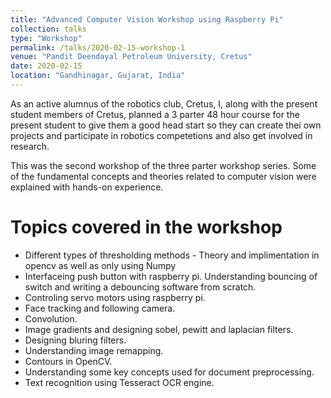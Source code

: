 ```yaml
---
title: "Advanced Computer Vision Workshop using Raspberry Pi"
collection: talks
type: "Workshop"
permalink: /talks/2020-02-15-workshop-1
venue: "Pandit Deendayal Petroleum University, Cretus"
date: 2020-02-15
location: "Gandhinagar, Gujarat, India"
---
```


As an active alumnus of the robotics club, Cretus, I, along with the present student members of Cretus, planned a 3 parter 48 hour course for the present student to give them a good head start 
so they can create thei own projects and participate in robotics competetions and also get involved in research.

This was the second workshop of the three parter workshop series. Some of the fundamental concepts and theories related to computer vision were explained with hands-on experience.

Topics covered in the workshop
==============================

* Different types of thresholding methods - Theory and implimentation in opencv as well as only using Numpy
* Interfaceing push button with raspberry pi. Understanding bouncing of switch and writing a debouncing software from scratch.
* Controling servo motors using raspberry pi.
* Face tracking and following camera.
* Convolution.
* Image gradients and designing sobel, pewitt and laplacian filters.
* Designing bluring filters.
* Understanding image remapping.
* Contours in OpenCV.
* Understanding some key concepts used for document preprocessing.
* Text recognition using Tesseract OCR engine.
